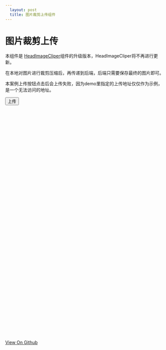 ```yaml
---
  layout: post
  title: 图片裁剪上传组件
---
```


# 图片裁剪上传

本组件是 [HeadImageCliper](https://github.com/libmw/headImageCliper)组件的升级版本，HeadImageCliper将不再进行更新。

在本地对图片进行裁剪压缩后，再传递到后端，后端只需要保存最终的图片即可。

本案例上传按钮点击后会上传失败，因为demo里指定的上传地址仅仅作为示例，是一个无法访问的地址。

<style>
    #avg {z-index:999;position:absolute;top:5px;left:5px;font-size:12px;color:#000;}
}
</style>


<button onclick="imageClipper.submit();">上传</button>

<div id="headImage" style="width:730px;height:730px;margin-left: 10px;">

</div>

<script src="/resource/2015/imageclipper/imageClipper.js"></script>
<script>
    window.onload = function(){
        var container = document.getElementById('headImage');
        window.imageClipper = new ImageClipper({
            container: container, //上传界面的容器，原生dom
            width: container.clientWidth, //flash的宽度
            height: container.clientHeight, //flash的高度
            ratio: 1, //长宽比。默认为1。若为浮点数则会根据此比例裁剪图片。若不需要按比例裁剪，请设置为0
            flashUrl: '/resource/2015/imageclipper/imageClipper.swf?v=08101', //上传flash的地址
            resourceUrl: '/resource/2015/imageclipper/', //flash包含的按钮、光标等静态文件的放置路径
            uploadUrl: '/resource/2015/imageclipper/upload.php', //上传路径
            uploadSize: '200*160', //上传到服务器的图片的尺寸，若不指定，将直接上传裁剪后的图片区域
            file: 'file', //上传的字段名，默认为file
            isPreview: true, //是否显示预览图
            previewSize: '200*160|100*80', //显示哪些尺寸的预览图
            defaultPreview: '/resource/2015/imageclipper/test.jpg' //默认显示的预览图
        });

        imageClipper.bind("complete",function(evt, response){
            alert('上传成功，请查看console');
            console.log('jsjsjsjsjsjsjsjsjsjsjsjsjsjsjs**********complete', response);
        });

        imageClipper.bind("error",function(evt, response){
            alert('上传失败，请查看console');
            console.log('jsjsjsjsjsjsjsjsjsjsjsjsjsjsjs**********error', response);
        });

        //imageClipper.setImageSrc('http://127.0.0.1/imageClipper/demo/img_1432626207571.jpg'); 设置默认图片地址

    }
</script>

<footer>
    <a href="https://github.com/libmw/imageClipper">View On Github</a>
</footer>
